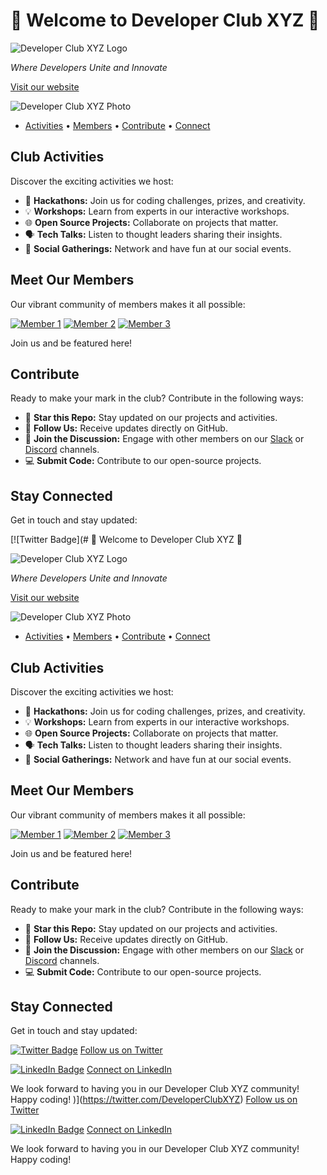 # 🚀 Welcome to Developer Club XYZ 🚀

![Developer Club XYZ Logo](https://yourclublogo.com/logo.png)

*Where Developers Unite and Innovate*

[Visit our website](https://www.developerclubxyz.com)

![Developer Club XYZ Photo](https://yourclubphoto.com/photo.png)

- [Activities](#activities) • [Members](#members) • [Contribute](#contribute) • [Connect](#connect)

## Club Activities

Discover the exciting activities we host:

- 🎉 **Hackathons:** Join us for coding challenges, prizes, and creativity.
- 💡 **Workshops:** Learn from experts in our interactive workshops.
- 🌐 **Open Source Projects:** Collaborate on projects that matter.
- 🗣️ **Tech Talks:** Listen to thought leaders sharing their insights.
- 🎈 **Social Gatherings:** Network and have fun at our social events.

## Meet Our Members

Our vibrant community of members makes it all possible:

[![Member 1](https://github.com/Member1.png)](https://github.com/Member1)
[![Member 2](https://github.com/Member2.png)](https://github.com/Member2)
[![Member 3](https://github.com/Member3.png)](https://github.com/Member3)

Join us and be featured here!

## Contribute

Ready to make your mark in the club? Contribute in the following ways:

- 🔗 **Star this Repo:** Stay updated on our projects and activities.
- 🌟 **Follow Us:** Receive updates directly on GitHub.
- 💬 **Join the Discussion:** Engage with other members on our [Slack](https://slacklink.com) or [Discord](https://discordlink.com) channels.
- 💻 **Submit Code:** Contribute to our open-source projects.

## Stay Connected

Get in touch and stay updated:

[![Twitter Badge](# 🚀 Welcome to Developer Club XYZ 🚀

![Developer Club XYZ Logo](https://yourclublogo.com/logo.png)

*Where Developers Unite and Innovate*

[Visit our website](https://www.developerclubxyz.com)

![Developer Club XYZ Photo](https://yourclubphoto.com/photo.png)

- [Activities](#activities) • [Members](#members) • [Contribute](#contribute) • [Connect](#connect)

## Club Activities

Discover the exciting activities we host:

- 🎉 **Hackathons:** Join us for coding challenges, prizes, and creativity.
- 💡 **Workshops:** Learn from experts in our interactive workshops.
- 🌐 **Open Source Projects:** Collaborate on projects that matter.
- 🗣️ **Tech Talks:** Listen to thought leaders sharing their insights.
- 🎈 **Social Gatherings:** Network and have fun at our social events.

## Meet Our Members

Our vibrant community of members makes it all possible:

[![Member 1](https://github.com/Member1.png)](https://github.com/Member1)
[![Member 2](https://github.com/Member2.png)](https://github.com/Member2)
[![Member 3](https://github.com/Member3.png)](https://github.com/Member3)

Join us and be featured here!

## Contribute

Ready to make your mark in the club? Contribute in the following ways:

- 🔗 **Star this Repo:** Stay updated on our projects and activities.
- 🌟 **Follow Us:** Receive updates directly on GitHub.
- 💬 **Join the Discussion:** Engage with other members on our [Slack](https://slacklink.com) or [Discord](https://discordlink.com) channels.
- 💻 **Submit Code:** Contribute to our open-source projects.

## Stay Connected

Get in touch and stay updated:

[![Twitter Badge](https://yourclubwebsite.com/images/twitter.png)](https://twitter.com/DeveloperClubXYZ) [Follow us on Twitter](https://twitter.com/DeveloperClubXYZ)

[![LinkedIn Badge](https://yourclubwebsite.com/images/linkedin.png)](https://www.linkedin.com/company/developerclubxyz) [Connect on LinkedIn](https://www.linkedin.com/company/developerclubxyz)

We look forward to having you in our Developer Club XYZ community! Happy coding!
)](https://twitter.com/DeveloperClubXYZ) [Follow us on Twitter](https://twitter.com/DeveloperClubXYZ)

[![LinkedIn Badge](https://yourclubwebsite.com/images/linkedin.png)](https://www.linkedin.com/company/developerclubxyz) [Connect on LinkedIn](https://www.linkedin.com/company/developerclubxyz)

We look forward to having you in our Developer Club XYZ community! Happy coding!
